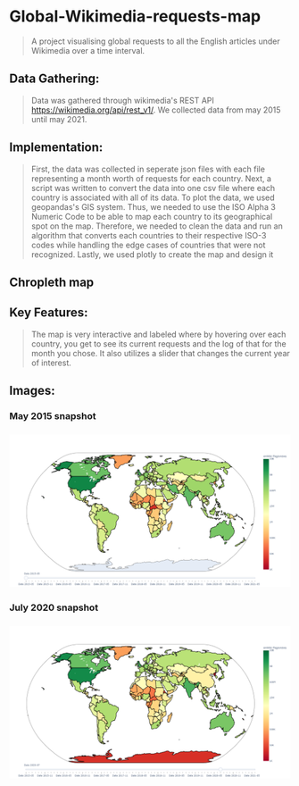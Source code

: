 # Global-Wikimedia-requests-map
> A project visualising global requests to all the English articles under Wikimedia over a time interval.
## Data Gathering:
> Data was gathered through wikimedia's REST API https://wikimedia.org/api/rest_v1/.
> We collected data from may 2015 until may 2021.
## Implementation:
> First, the data was collected in seperate json files with each file representing a month worth of requests for each country.
> Next, a script was written to convert the data into one csv file where each country is associated with all of its data.
> To plot the data, we used geopandas's GIS system. Thus, we needed to use the ISO Alpha 3 Numeric Code to be able to map each country to its geographical spot on the map. Therefore, we needed to clean the data and run an algorithm that converts each countries to their respective ISO-3 codes while handling the edge cases of countries that were not recognized.
> Lastly, we used plotly to create the map and design it
## Chropleth map
## Key Features:
> The map is very interactive and labeled where by hovering over each country, you get to see its current requests and the log of that for the month you chose.
> It also utilizes a slider that changes the current year of interest.
## Images:
### May 2015 snapshot
### ![May-2015](https://github.com/ahmed-k-aly/Global-Wikimedia-requests-map/blob/7be252600c6498e61ba9591c8426d370e486de6f/2015-05%20Map.png)
### July 2020 snapshot
### ![July-2020](https://github.com/ahmed-k-aly/Global-Wikimedia-requests-map/blob/7be252600c6498e61ba9591c8426d370e486de6f/2020-07%20Map.png)
